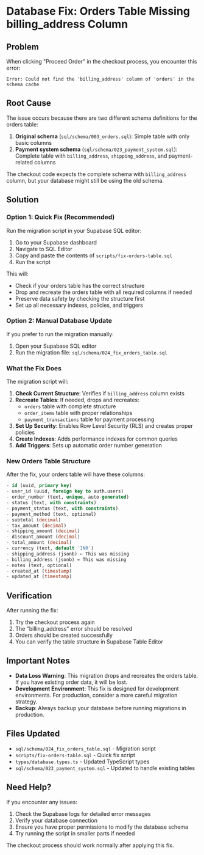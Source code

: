 # Database Fix: Orders Table Missing billing_address Column

## Problem
When clicking "Proceed Order" in the checkout process, you encounter this error:
```
Error: Could not find the 'billing_address' column of 'orders' in the schema cache
```

## Root Cause
The issue occurs because there are two different schema definitions for the orders table:

1. **Original schema** (`sql/schema/003_orders.sql`): Simple table with only basic columns
2. **Payment system schema** (`sql/schema/023_payment_system.sql`): Complete table with `billing_address`, `shipping_address`, and payment-related columns

The checkout code expects the complete schema with `billing_address` column, but your database might still be using the old schema.

## Solution

### Option 1: Quick Fix (Recommended)
Run the migration script in your Supabase SQL editor:

1. Go to your Supabase dashboard
2. Navigate to SQL Editor
3. Copy and paste the contents of `scripts/fix-orders-table.sql`
4. Run the script

This will:
- Check if your orders table has the correct structure
- Drop and recreate the orders table with all required columns if needed
- Preserve data safety by checking the structure first
- Set up all necessary indexes, policies, and triggers

### Option 2: Manual Database Update
If you prefer to run the migration manually:

1. Open your Supabase SQL editor
2. Run the migration file: `sql/schema/024_fix_orders_table.sql`

### What the Fix Does

The migration script will:

1. **Check Current Structure**: Verifies if `billing_address` column exists
2. **Recreate Tables**: If needed, drops and recreates:
   - `orders` table with complete structure
   - `order_items` table with proper relationships
   - `payment_transactions` table for payment processing
3. **Set Up Security**: Enables Row Level Security (RLS) and creates proper policies
4. **Create Indexes**: Adds performance indexes for common queries
5. **Add Triggers**: Sets up automatic order number generation

### New Orders Table Structure

After the fix, your orders table will have these columns:

```sql
- id (uuid, primary key)
- user_id (uuid, foreign key to auth.users)
- order_number (text, unique, auto-generated)
- status (text, with constraints)
- payment_status (text, with constraints)
- payment_method (text, optional)
- subtotal (decimal)
- tax_amount (decimal)
- shipping_amount (decimal)
- discount_amount (decimal)
- total_amount (decimal)
- currency (text, default 'INR')
- shipping_address (jsonb) ← This was missing
- billing_address (jsonb) ← This was missing
- notes (text, optional)
- created_at (timestamp)
- updated_at (timestamp)
```

## Verification

After running the fix:

1. Try the checkout process again
2. The "billing_address" error should be resolved
3. Orders should be created successfully
4. You can verify the table structure in Supabase Table Editor

## Important Notes

- **Data Loss Warning**: This migration drops and recreates the orders table. If you have existing order data, it will be lost. 
- **Development Environment**: This fix is designed for development environments. For production, consider a more careful migration strategy.
- **Backup**: Always backup your database before running migrations in production.

## Files Updated

- `sql/schema/024_fix_orders_table.sql` - Migration script
- `scripts/fix-orders-table.sql` - Quick fix script
- `types/database.types.ts` - Updated TypeScript types
- `sql/schema/023_payment_system.sql` - Updated to handle existing tables

## Need Help?

If you encounter any issues:

1. Check the Supabase logs for detailed error messages
2. Verify your database connection
3. Ensure you have proper permissions to modify the database schema
4. Try running the script in smaller parts if needed

The checkout process should work normally after applying this fix.
